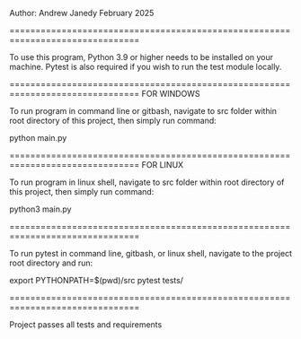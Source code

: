 Author: Andrew Janedy
February 2025

===============================================================================

To use this program, Python 3.9 or higher needs to be installed on your 
machine.  Pytest is also required if you wish to run the test module
locally.

===============================================================================
FOR WINDOWS

To run program in command line or gitbash, navigate to src folder 
within root directory of this project, then simply run command:

python main.py

===============================================================================
FOR LINUX

To run program in linux shell, navigate to src folder 
within root directory of this project, then simply run command:

python3 main.py

===============================================================================

To run pytest in command line, gitbash, or linux shell, navigate to 
the project root directory and run:

export PYTHONPATH=$(pwd)/src
pytest tests/

===============================================================================

Project passes all tests and requirements
